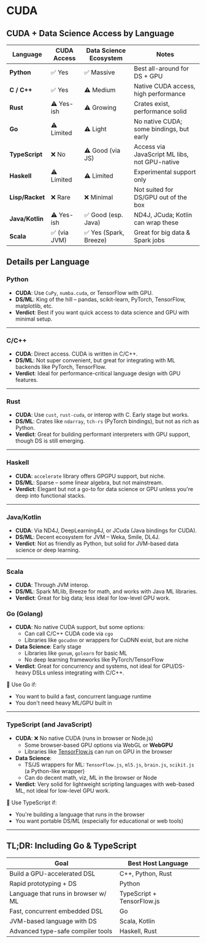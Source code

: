 # CUDA

## CUDA + Data Science Access by Language

| Language        | CUDA Access  | Data Science Ecosystem | Notes                                         |
| --------------- | ------------ | ---------------------- | --------------------------------------------- |
| **Python**      | ✅ Yes       | ✅ Massive             | Best all-around for DS + GPU                  |
| **C / C++**     | ✅ Yes       | ⚠️ Medium              | Native CUDA access, high performance          |
| **Rust**        | ⚠️ Yes-ish   | ⚠️ Growing             | Crates exist, performance solid               |
| **Go**          | ⚠️ Limited   | ⚠️ Light               | No native CUDA; some bindings, but early      |
| **TypeScript**  | ❌ No        | ⚠️ Good (via JS)       | Access via JavaScript ML libs, not GPU-native |
| **Haskell**     | ⚠️ Limited   | ⚠️ Limited             | Experimental support only                     |
| **Lisp/Racket** | ❌ Rare      | ❌ Minimal             | Not suited for DS/GPU out of the box          |
| **Java/Kotlin** | ⚠️ Yes-ish   | ✅ Good (esp. Java)    | ND4J, JCuda; Kotlin can wrap these            |
| **Scala**       | ✅ (via JVM) | ✅ Yes (Spark, Breeze) | Great for big data & Spark jobs               |

## Details per Language

### **Python**

- **CUDA**: Use `CuPy`, `numba.cuda`, or TensorFlow with GPU.
- **DS/ML**: King of the hill – pandas, scikit-learn, PyTorch, TensorFlow, matplotlib, etc.
- **Verdict**: Best if you want quick access to data science and GPU with minimal setup.

---

### **C/C++**

- **CUDA**: Direct access. CUDA is written in C/C++.
- **DS/ML**: Not super convenient, but great for integrating with ML backends like PyTorch, TensorFlow.
- **Verdict**: Ideal for performance-critical language design with GPU features.

---

### **Rust**

- **CUDA**: Use `cust`, `rust-cuda`, or interop with C. Early stage but works.
- **DS/ML**: Crates like `ndarray`, `tch-rs` (PyTorch bindings), but not as rich as Python.
- **Verdict**: Great for building performant interpreters with GPU support, though DS is still emerging.

---

### **Haskell**

- **CUDA**: `accelerate` library offers GPGPU support, but niche.
- **DS/ML**: Sparse – some linear algebra, but not mainstream.
- **Verdict**: Elegant but not a go-to for data science or GPU unless you're deep into functional stacks.

---

### **Java/Kotlin**

- **CUDA**: Via ND4J, DeepLearning4J, or JCuda (Java bindings for CUDA).
- **DS/ML**: Decent ecosystem for JVM – Weka, Smile, DL4J.
- **Verdict**: Not as friendly as Python, but solid for JVM-based data science or deep learning.

---

### **Scala**

- **CUDA**: Through JVM interop.
- **DS/ML**: Spark MLlib, Breeze for math, and works with Java ML libraries.
- **Verdict**: Great for big data; less ideal for low-level GPU work.

### **Go (Golang)**

- **CUDA**: No native CUDA support, but some options:
  - Can call C/C++ CUDA code via `cgo`
  - Libraries like `gocudnn` or wrappers for CuDNN exist, but are niche
- **Data Science**: Early stage
  - Libraries like `gonum`, `golearn` for basic ML
  - No deep learning frameworks like PyTorch/TensorFlow
- **Verdict**: Great for concurrency and systems, not ideal for GPU/DS-heavy DSLs unless integrating with C/C++.

🔧 Use Go if:

- You want to build a fast, concurrent language runtime
- You don't need heavy ML/GPU built in

---

### **TypeScript (and JavaScript)**

- **CUDA**: ❌ No native CUDA (runs in browser or Node.js)
  - Some browser-based GPU options via WebGL or **WebGPU**
  - Libraries like [TensorFlow.js](https://www.tensorflow.org/js) can run on GPU in the browser
- **Data Science**:
  - TS/JS wrappers for ML: `TensorFlow.js`, `ml5.js`, `brain.js`, `scikit.js` (a Python-like wrapper)
  - Can do decent math, viz, ML in the browser or Node
- **Verdict**: Very solid for lightweight scripting languages with web-based ML, not ideal for low-level GPU work.

🔧 Use TypeScript if:

- You're building a language that runs in the browser
- You want portable DS/ML (especially for educational or web tools)

---

## TL;DR: Including Go & TypeScript

| Goal                                | Best Host Language         |
| ----------------------------------- | -------------------------- |
| Build a GPU-accelerated DSL         | C++, Python, Rust          |
| Rapid prototyping + DS              | Python                     |
| Language that runs in browser w/ ML | TypeScript + TensorFlow.js |
| Fast, concurrent embedded DSL       | Go                         |
| JVM-based language with DS          | Scala, Kotlin              |
| Advanced type-safe compiler tools   | Haskell, Rust              |

